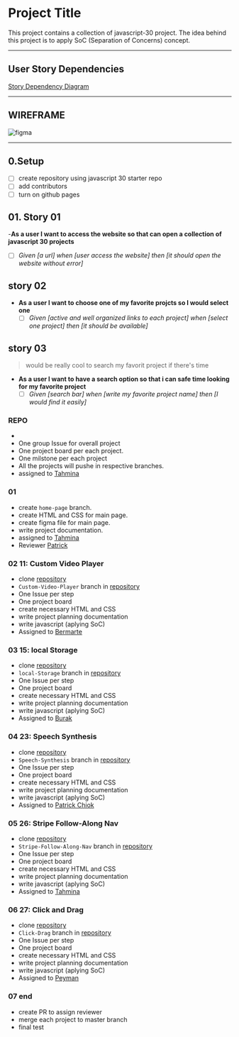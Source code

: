 # Project Title

This project contains a collection of javascript-30 project. The idea behind this project is to apply SoC (Separation of Concerns) concept.

---

## User Story Dependencies

[Story Dependency Diagram](https://excalidraw.com/)

---

## WIREFRAME

![figma](https://www.figma.com/file/ExzaMnJmbAJLSKyNiZcpsl/Untitled?node-id=0%3A1)

---

## 0.Setup

- [ ] create repository 
     using javascript 30 starter repo 
- [ ] add contributors
- [ ] turn on github pages

## 01. Story 01

-**As a user I want to access the website so that can open a collection of javascript 30 projects**
  - [ ] _Given [a url] when [user access the website] then [it should open the website without error]_

## story 02

- **As a user I want to choose one of my favorite projcts so I would select one**
  - [ ] _Given [active and well organized links to each project] when [select one project] then [it should be available]_

## story 03
> would be really cool to search my favorit project if there's time

- **As a user I want to have a search option so that i can safe time looking for my favorite project**
  - [ ] _Given [search bar] when [write my favorite project name] then [I would find it easily]_

### REPO
- 
- One group Issue for overall project
- One project board per each project.
- One milstone per each project
- All the projects will pushe in respective branches.
- assigned to [Tahmina]()

### 01
- create `home-page` branch.
- create HTML and CSS for main page.
- create figma file for main page.
- write project documentation.
- assigned to [Tahmina]()
- Reviewer [Patrick]()

### 02 11: Custom Video Player
- clone [repository](https://github.com/tahminarasoli/javascript-30-g5)
- `Custom-Video-Player` branch in [repository](https://github.com/tahminarasoli/javascript-30-g5)
- One Issue per step
- One project board
- create necessary HTML and CSS
- write project planning documentation
- write javascript (aplying SoC)
- Assigned to [Bermarte]()

### 03 15: local Storage

- clone [repository](https://github.com/tahminarasoli/javascript-30-g5)
- `local-Storage` branch in [repository](https://github.com/tahminarasoli/javascript-30-g5)
- One Issue per step
- One project board
- create necessary HTML and CSS
- write project planning documentation
- write javascript (aplying SoC)
- Assigned to [Burak]()
  
### 04 23: Speech Synthesis

- clone [repository](https://github.com/tahminarasoli/javascript-30-g5)
- `Speech-Synthesis` branch in [repository](https://github.com/tahminarasoli/javascript-30-g5)
- One Issue per step
- One project board
- create necessary HTML and CSS
- write project planning documentation
- write javascript (aplying SoC)
- Assigned to [Patrick Chiok]()

### 05 26: Stripe Follow-Along Nav

- clone [repository](https://github.com/tahminarasoli/javascript-30-g5)
- `Stripe-Follow-Along-Nav` branch in [repository](https://github.com/tahminarasoli/javascript-30-g5)
- One Issue per step
- One project board
- create necessary HTML and CSS
- write project planning documentation
- write javascript (aplying SoC)
- Assigned to [Tahmina]()

### 06 27: Click and Drag

- clone [repository](https://github.com/tahminarasoli/javascript-30-g5)
- `Click-Drag` branch in [repository](https://github.com/tahminarasoli/javascript-30-g5)
- One Issue per step
- One project board
- create necessary HTML and CSS
- write project planning documentation
- write javascript (aplying SoC)
- Assigned to [Peyman]()


### 07 end
- create PR to assign reviewer
- merge each project to master branch
- final test